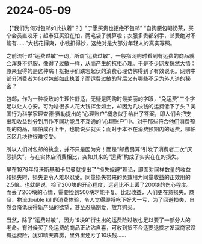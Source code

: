 # 2024-05-09

【"我们为何对包邮如此执着"？】"宁愿买贵也拒绝不包邮" “自掏腰包喝奶茶，买个会员直咬牙；超市狂买没在怕，两毛袋子就算啦；衣服多贵都剁手，邮费绝对不能有……”大钱花得爽，小钱扣得妙，这绝对是大部分年轻人的真实写照。

之前流行过“运费过敏”一词，所谓“运费过敏”，一般指网购时看到有运费的商品就会浑身不舒服，像得了过敏一样，从而产生的抗拒心理。于是不少网友恍然大悟：原来我得的是这种病！抠抠子们跌宕起伏的消费心理仿佛得到了有效说明。网购中部分消费者为何对包邮如此执着？而运费过敏的背后又有哪些不足为外人道的秘密？

包邮，作为一种极致的生理性舒适，无疑是网购时最美丽的字眼，“免运费”三个字足以让人心安。可为啥很多人花大钱挥金如土，却因为几块钱的运费低下了头？美国行为科学家理查德·赛勒提出的“心理账户”概念似乎给出了答案，即人们会把支出和收益划分到用作不同功能且不互通的“心理账户”中。对于那些符合他们消费预期的商品，哪怕成百上千，也能说买就买；而对于本不在消费预期内的运费，哪怕区区几块也很难接受。

所以人们对包邮的执念，并不只是因为穷！而是“邮费另算”引发了消费者二次“厌恶损失”。与在实体店消费相比，突如其来的“运费”构成了实实在在的损失。

早在1979年特沃斯基和卡尼曼就提出了“损失规避”理论，即面对同样数量的收益和损失时，损失更令人难以忍受。同量损失带来的负效用为同量收益的正效用的2.5倍。也就是说，捡了200块的开心程度，远远比不上丢了200块的伤心程度。而丢了200块的心情，需要捡到500块才能平复。比起收益，人们更在意损失。商品、物流double kill的消费体验，令人觉得即将吃下好大一亏，为了回避损失，自然会降低获得新产品的欲望，甚至忍痛割爱，放弃购买。

当然，除了“运费过敏”，因为“9块9”衍生出的运费险过敏也足以要了一部分人的老命。有时候买了免运费的商品正沾沾自喜，可收到货不合适要退换才发现商家没有运费险，犹如晴天霹雳，里外里还亏了10块钱……
